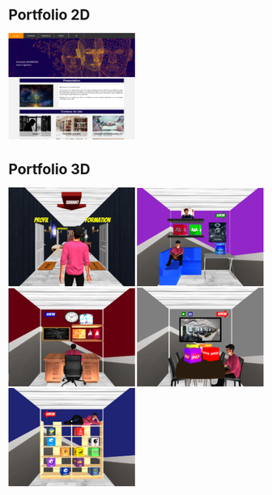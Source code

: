 # Portfolio 2D


<img src="/resources/images/portfolio2D.png?raw=true" alt="portfolio2D" style="width: 250px;"/>


# Portfolio 3D

<img src="/resources/images/portfolio3D.png?raw=true" alt="portfolio3D" style="width: 250px;"/>

<img src="/resources/images/portfolio3D-0.png?raw=true" alt="portfolio3D0" style="width: 250px;"/>

<img src="/resources/images/portfolio3D-1.png?raw=true" alt="portfolio3D1" style="width: 250px;"/>

<img src="/resources/images/portfolio3D-2.png?raw=true" alt="portfolio3D2" style="width: 250px;"/>

<img src="/resources/images/portfolio3D-3.png?raw=true" alt="portfolio3D3" style="width: 250px;"/>